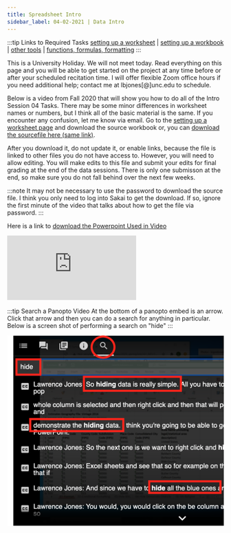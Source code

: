 ```yaml
---
title: Spreadsheet Intro
sidebar_label: 04-02-2021 | Data Intro
---
```


:::tip Links to Required Tasks 
[setting up a worksheet](https://ils.unc.edu/courses/2021_spring/inls161_001/11b.01.formatting.html) | [setting up a workbook](https://ils.unc.edu/courses/2021_spring/inls161_001/11b.02.workbook.html) | [other tools](https://ils.unc.edu/courses/2021_spring/inls161_001/11b.03.other-tools.html) | [functions, formulas, formatting](https://ils.unc.edu/courses/2021_spring/inls161_001/11b.04.formulas.html)
:::

This is a University Holiday. We will not meet today. Read everything on this page and you will be able to get started on the project at any time before or after your scheduled recitation time.  I will offer flexible Zoom office hours if you need additional help; contact me at lbjones[@]unc.edu to schedule.

Below is a video from Fall 2020 that will show you how to do all of the Intro Session 04 Tasks. There may be some minor differences in worksheet names or numbers, but I think all of the basic material is the same. If you encounter any confusion, let me know via email. Go to the [setting up a worksheet page](https://ils.unc.edu/courses/2021_spring/inls161_001/11b.01.formatting.html) and download the source workbook or, you can [download the sourcefile here (same link)](https://sakai.unc.edu/access/content/group/c133eae3-71e7-47b0-be54-567e2a25f167/materials/04/task04.datasets.xlsx).

After you download it, do not update it, or enable links, because the file is linked to other files you do not have access to. However, you will need to allow editing. You will make edits to this file and submit your edits for final grading at the end of the data sessions. There is only one submisson at the end, so make sure you do not fall behind over the next few weeks.

:::note
It may not be necessary to use the password to download the source file. I think you only need to log into Sakai to get the download. If so, ignore the first minute of the video that talks about how to get the file via password.
:::

Here is a link to [download the Powerpoint Used in Video](https://sakai.unc.edu/access/content/group/c133eae3-71e7-47b0-be54-567e2a25f167/misc-screenshots/formatting-functions-formulas.pptx)

<div class='embed-container'><iframe src='https://uncch.hosted.panopto.com/Panopto/Pages/Embed.aspx?id=9c61229e-81f0-4bcb-8dc3-ac520137a074&autoplay=false&offerviewer=true&showtitle=true&showbrand=false&start=0&interactivity=all' frameborder='0' allowfullscreen></iframe></div>

:::tip Search a Panopto Video
At the bottom of a panopto embed is an arrow. Click that arrow and then you can do a search for anything in particular. Below is a screen shot of performing a search on "hide"
:::

![Panopto Search](/img/panopto-search.png)

